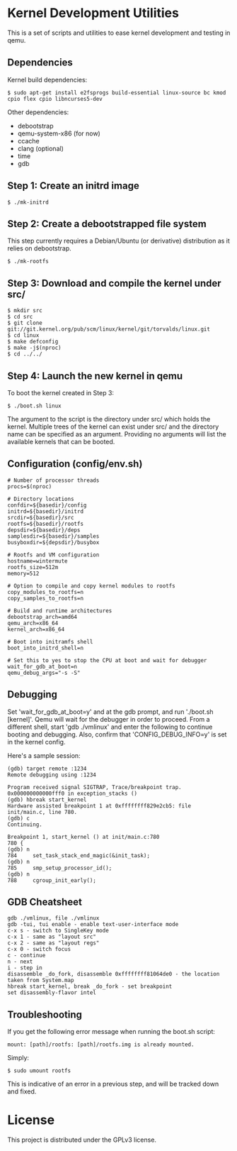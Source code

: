 # Kernel Development Utilities

This is a set of scripts and utilities to ease kernel development and testing in qemu.

## Dependencies

Kernel build dependencies:

```
$ sudo apt-get install e2fsprogs build-essential linux-source bc kmod cpio flex cpio libncurses5-dev
```

Other dependencies:

* debootstrap
* qemu-system-x86 (for now)
* ccache
* clang (optional)
* time
* gdb

## Step 1: Create an initrd image
```
$ ./mk-initrd
```

## Step 2: Create a debootstrapped file system

This step currently requires a Debian/Ubuntu (or derivative) distribution as it relies on
debootstrap.

```
$ ./mk-rootfs
```

## Step 3: Download and compile the kernel under src/
```
$ mkdir src
$ cd src
$ git clone git://git.kernel.org/pub/scm/linux/kernel/git/torvalds/linux.git
$ cd linux
$ make defconfig
$ make -j$(nproc)
$ cd ../../
```

## Step 4: Launch the new kernel in qemu

To boot the kernel created in Step 3:

```
$ ./boot.sh linux
```

The argument to the script is the directory under src/ which holds the kernel. Multiple trees
of the kernel can exist under src/ and the directory name can be specified as an argument. Providing
no arguments will list the available kernels that can be booted.

## Configuration (config/env.sh)
```
# Number of processor threads
procs=$(nproc)

# Directory locations
confdir=${basedir}/config
initrd=${basedir}/initrd
srcdir=${basedir}/src
rootfs=${basedir}/rootfs
depsdir=${basedir}/deps
samplesdir=${basedir}/samples
busyboxdir=${depsdir}/busybox

# Rootfs and VM configuration
hostname=wintermute
rootfs_size=512m
memory=512

# Option to compile and copy kernel modules to rootfs
copy_modules_to_rootfs=n
copy_samples_to_rootfs=n

# Build and runtime architectures
debootstrap_arch=amd64
qemu_arch=x86_64
kernel_arch=x86_64

# Boot into initramfs shell
boot_into_initrd_shell=n

# Set this to yes to stop the CPU at boot and wait for debugger
wait_for_gdb_at_boot=n
qemu_debug_args="-s -S"
```

## Debugging

Set 'wait_for_gdb_at_boot=y' and at the gdb prompt, and run './boot.sh [kernel]'.
Qemu will wait for the debugger in order to proceed. From a different shell, start
'gdb ./vmlinux' and enter the following to continue booting and debugging. Also,
confirm that 'CONFIG_DEBUG_INFO=y' is set in the kernel config.

Here's a sample session:

```
(gdb) target remote :1234
Remote debugging using :1234

Program received signal SIGTRAP, Trace/breakpoint trap.
0x000000000000fff0 in exception_stacks ()
(gdb) hbreak start_kernel
Hardware assisted breakpoint 1 at 0xffffffff829e2cb5: file init/main.c, line 780.
(gdb) c
Continuing.

Breakpoint 1, start_kernel () at init/main.c:780
780	{
(gdb) n
784		set_task_stack_end_magic(&init_task);
(gdb) n
785		smp_setup_processor_id();
(gdb) n
788		cgroup_init_early();

```

## GDB Cheatsheet

```
gdb ./vmlinux, file ./vmlinux
gdb -tui, tui enable - enable text-user-interface mode
c-x s - switch to SingleKey mode
c-x 1 - same as "layout src"
c-x 2 - same as "layout regs"
c-x 0 - switch focus
c - continue
n - next
i - step in
disassemble _do_fork, disassemble 0xffffffff81064de0 - the location taken from System.map
hbreak start_kernel, break _do_fork - set breakpoint
set disassembly-flavor intel
```

## Troubleshooting

If you get the following error message when running the boot.sh script:

```
mount: [path]/rootfs: [path]/rootfs.img is already mounted.
```

Simply:

```
$ sudo umount rootfs
```

This is indicative of an error in a previous step, and will be tracked down and fixed.

# License

This project is distributed under the GPLv3 license.
